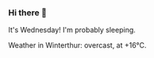 ### Hi there :wave:

It's Wednesday! I'm probably sleeping.

Weather in Winterthur: overcast, at +16°C.
